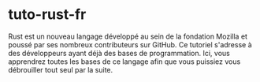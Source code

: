 # tuto-rust-fr

Rust est un nouveau langage développé au sein de la fondation Mozilla et poussé par ses nombreux contributeurs sur GitHub. Ce tutoriel s'adresse à des développeurs ayant déjà des bases de programmation. Ici, vous apprendrez toutes les bases de ce langage afin que vous puissiez vous débrouiller tout seul par la suite.
